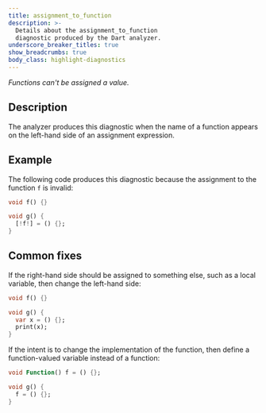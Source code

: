 ```yaml
---
title: assignment_to_function
description: >-
  Details about the assignment_to_function
  diagnostic produced by the Dart analyzer.
underscore_breaker_titles: true
show_breadcrumbs: true
body_class: highlight-diagnostics
---
```


_Functions can't be assigned a value._

## Description

The analyzer produces this diagnostic when the name of a function appears
on the left-hand side of an assignment expression.

## Example

The following code produces this diagnostic because the assignment to the
function `f` is invalid:

```dart
void f() {}

void g() {
  [!f!] = () {};
}
```

## Common fixes

If the right-hand side should be assigned to something else, such as a
local variable, then change the left-hand side:

```dart
void f() {}

void g() {
  var x = () {};
  print(x);
}
```

If the intent is to change the implementation of the function, then define
a function-valued variable instead of a function:

```dart
void Function() f = () {};

void g() {
  f = () {};
}
```
